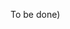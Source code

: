 
<!-- &nbsp; -->
<!-- note: deze file mag niet missen of leeg zijn, anders werkt de W3C-ReSpec niet goed (ook geen TOC) -->

To be done)

